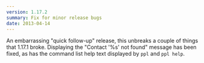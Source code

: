 ```yaml
---
version: 1.17.2
summary: Fix for minor release bugs
date: 2013-04-14
---
```


An embarrassing "quick follow-up" release, this unbreaks a couple of things that
1.17.1 broke. Displaying the "Contact '%s' not found" message has been fixed, as
has the command list help text displayed by `ppl` and `ppl help`.
